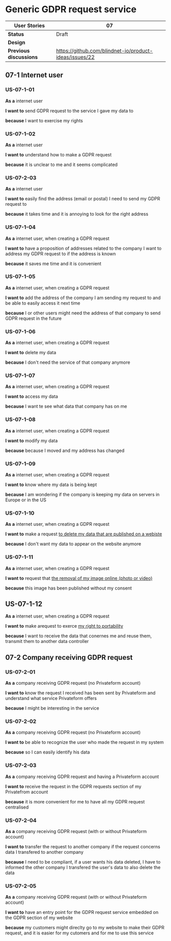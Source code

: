 # Generic GDPR request service

<!-- prettier-ignore -->
| User Stories | 07 |
| ---------- | ---- |
| **Status** | Draft |
| **Design** | 
| **Previous discussions** | https://github.com/blindnet-io/product-ideas/issues/22

## 07-1 Internet user

### US-07-1-01

**As a** internet user

**I want to** send GDPR request to the service I gave my data to

**because** I want to exercise my rights 

### US-07-1-02

**As a** internet user

**I want to** understand how to make a GDPR request

**because** it is unclear to me and it seems complicated

### US-07-2-03

**As a** internet user

**I want to** easily find the address (email or postal) I need to send my GDPR request to 

**because** it takes time and it is annoying to look for the right address 

### US-07-1-04

**As a** internet user, when creating a GDPR request

**I want to** have a proposition of addresses related to the company I want to address my GDPR request to if the address is known

**because** it saves me time and it is convenient

### US-07-1-05

**As a** internet user, when creating a GDPR request

**I want to** add the address of the company I am sending my request to and be able to easily access it next time

**because** I or other users might need the address of that company to send GDPR request in the future

### US-07-1-06

**As a** internet user, when creating a GDPR request

**I want to** delete my data 

**because** I don't need the service of that company anymore

### US-07-1-07

**As a** internet user, when creating a GDPR request

**I want to** access my data

**because** I want te see what data that company has on me

### US-07-1-08

**As a** internet user, when creating a GDPR request

**I want to** modify my data

**because** because I moved and my address has changed

### US-07-1-09

**As a** internet user, when creating a GDPR request

**I want to** know where my data is being kept

**because** I am wondering if the company is keeping my data on servers in Europe or in the US

### US-07-1-10

**As a** internet user, when creating a GDPR request

**I want to** make a request [to delete my data that are published on a webiste](https://www.cnil.fr/fr/webmaster-ou-responsables-de-sites-comment-repondre-aux-demandes-de-suppression-de-donnees)

**because** I don't want my data to appear on the website anymore

### US-07-1-11

**As a** internet user, when creating a GDPR request

**I want to** request that [the removal of my image online (photo or video)](https://www.cnil.fr/fr/demander-le-retrait-de-votre-image-en-ligne)

**because** this image has been published without my consent

## US-07-1-12

**As a** internet user, when creating a GDPR request

**I want to** make arequest to exerce [my right to portability](https://www.cnil.fr/fr/professionnels-comment-repondre-une-demande-de-droit-la-portabilite)

**because** I want to receive the data that conernes me and reuse them, transmit them to another data controller

## 07-2 Company receiving GDPR request 

### US-07-2-01

**As a** company receiving GDPR request (no Privateform account)

**I want to** know the request I received has been sent by Privateform and understand what service Privateform offers

**because** I might be interesting in the service

### US-07-2-02

**As a** company receiving GDPR request (no Privateform account)

**I want to** be able to recognize the user who made the request in my system

**because** so I can easily identify his data

### US-07-2-03

**As a** company receiving GDPR request and having a Privateform account

**I want to** receive the request in the GDPR requests section of my Privatefrom account

**because** it is more convenient for me to have all my GDPR request centralised

### US-07-2-04

**As a** company receiving GDPR request (with or without Privateform account)

**I want to** transfer the request to another company if the request concerns data I transfered to another company

**because** I need to be compliant, if a user wants his data deleted, I have to informed the other company I transfered the user's data to also delete the data

### US-07-2-05

**As a** company receiving GDPR request (with or without Privateform account)

**I want to** have an entry point for the GDPR request service embedded on the GDPR section of my website

**because** my customers might direclty go to my website to make their GDPR request, and it is easier for my cutomers and for me to use this service
